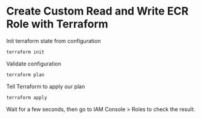# Create Custom Read and Write ECR Role with Terraform

Init terraform state from configuration

```bash
terraform init
```

Validate configuration

```bash
terraform plan
```

Tell Terraform to apply our plan

```bash
terraform apply
```

Wait for a few seconds, then go to IAM Console > Roles to check the result.
